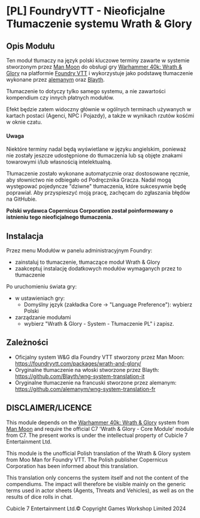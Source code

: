 # [PL] FoundryVTT - Nieoficjalne Tłumaczenie systemu Wrath & Glory

## Opis Modułu
Ten moduł tłumaczy na język polski kluczowe terminy zawarte w systemie stworzonym przez [Man Moon](https://github.com/moo-man) do obsługi gry [Warhammer 40k: Wrath & Glory](https://cubicle7games.com/warhammer-40k-wrath-and-glory-rpgs) na platformie [Foundry VTT](https://foundryvtt.com/) i wykorzystuje jako podstawę tłumaczenie wykonane przez [alemanym](https://github.com/alemanym/wng-system-translation-fr) oraz [Blayth](https://github.com/Blayth/wng-system-translation-it).

Tłumaczenie to dotyczy tylko samego systemu, a nie zawartości kompendium czy innych płatnych modułów.

Efekt będzie zatem widoczny głównie w ogólnych terminach używanych w kartach postaci (Agenci, NPC i Pojazdy), a także w wynikach rzutów kośćmi w oknie czatu.

#### Uwaga
Niektóre terminy nadal będą wyświetlane w języku angielskim, ponieważ nie zostały jeszcze udostępnione do tłumaczenia lub są objęte znakami towarowymi i/lub własnością intelektualną.

Tłumaczenie zostało wykonane automatycznie oraz dostosowane ręcznie, aby słownictwo nie odbiegało od Podręcznika Gracza. Nadal mogą występować pojedyncze "dziwne" tłumaczenia, które sukcesywnie będę poprawiał. Aby przyspieszyć moją pracę, zachęcam do zgłaszania błędów na GitHubie.

**Polski wydawca Copernicus Corporation został poinformowany o istnieniu tego nieoficjalnego tłumaczenia.**

## Instalacja
Przez menu Modułów w panelu administracyjnym Foundry:
- zainstaluj to tłumaczenie, tłumaczące moduł Wrath & Glory
- zaakceptuj instalację dodatkowych modułów wymaganych przez to tłumaczenie

Po uruchomieniu świata gry:
- w ustawieniach gry:
  - Domyślny język (zakładka Core -> "Language Preference"): wybierz Polski
- zarządzanie modułami
  - wybierz "Wrath & Glory - System - Tłumaczenie PL" i zapisz.

## Zależności
- Oficjalny system W&G dla Foundry VTT stworzony przez Man Moon: https://foundryvtt.com/packages/wrath-and-glory/
- Oryginalne tłumaczenie na włoski stworzone przez Blayth: https://github.com/Blayth/wng-system-translation-it
- Oryginalne tłumaczenie na francuski stworzone przez alemanym: https://github.com/alemanym/wng-system-translation-fr

## DISCLAIMER/LICENCE
This module depends on the [Warhammer 40k: Wrath & Glory](https://foundryvtt.com/packages/wrath-and-glory/) system from [Man Moon](https://github.com/moo-man) and require the official C7 'Wrath & Glory - Core Module' module from C7. The present works is under the intellectual property of Cubicle 7 Entertainment Ltd.

This module is the unofficial Polish translation of the Wrath & Glory system from Moo Man for Foundry VTT. The Polish publisher Copernicus Corporation has been informed about this translation.

This translation only concerns the system itself and not the content of the compendiums.
The impact will therefore be visible mainly on the generic terms used in actor sheets (Agents, Threats and Vehicles), as well as on the results of dice rolls in chat.

Cubicle 7 Entertainment Ltd.© Copyright Games Workshop Limited 2024
